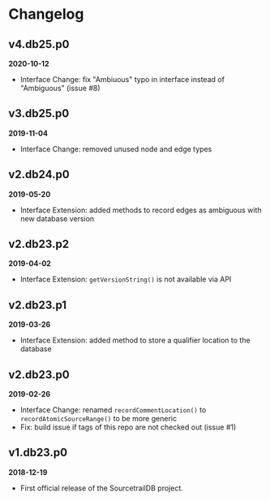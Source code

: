 # Changelog

## v4.db25.p0

**2020-10-12**

* Interface Change: fix "Ambiuous" typo in interface instead of "Ambiguous" (issue #8)


## v3.db25.p0

**2019-11-04**

* Interface Change: removed unused node and edge types


## v2.db24.p0

**2019-05-20**

* Interface Extension: added methods to record edges as ambiguous with new database version


## v2.db23.p2

**2019-04-02**

* Interface Extension: `getVersionString()` is not available via API


## v2.db23.p1

**2019-03-26**

* Interface Extension: added method to store a qualifier location to the database


## v2.db23.p0

**2019-02-26**

* Interface Change: renamed `recordCommentLocation()` to `recordAtomicSourceRange()` to be more generic
* Fix: build issue if tags of this repo are not checked out (issue #1)


## v1.db23.p0

**2018-12-19**

* First official release of the SourcetrailDB project.

